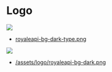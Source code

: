 # Logo

<img class="logo dark" src="/assets/logo/royaleapi-bg-dark-type.png?2">

- [royaleapi-bg-dark-type.png](/assets/logo/royaleapi-bg-dark-type.png?03432b70b1c853b1 ':ignore')

<img class="logo dark" src="/assets/logo/royaleapi-bg-dark.png?2">

- [/assets/logo/royaleapi-bg-dark.png](/assets/logo/royaleapi-bg-dark.png?2 ':ignore')